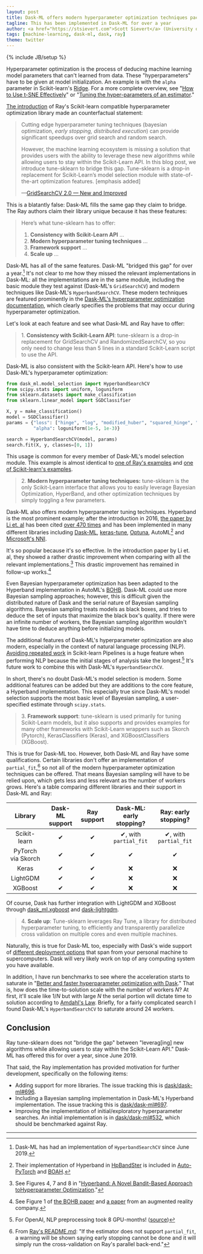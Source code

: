 ```yaml
---
layout: post
title: Dask-ML offers modern hyperparameter optimization techniques packaged in a Scikit-learn API
tagline: This has been implemented in Dask-ML for over a year
author: <a href="https://stsievert.com">Scott Sievert</a> (University of Wisconsin–Madison)
tags: [machine-learning, dask-ml, dask, ray]
theme: twitter
---
```


{% include JB/setup %}

Hyperparameter optimization is the process of deducing machine learning model
parameters that can't learned from data. These "hyperparameters" have to be
given at model initialization. An example is with the `alpha` parameter in
Scikit-learn's [Ridge]. For a more complete overview, see "[How to Use t-SNE
Effectively][tsne]" or "[Tuning the hyper-parameters of an estimator][tuning]."

[The introduction][1] of Ray's Scikit-learn compatible hyperparameter
optimization library made an counterfactual statement:

[tsne]:https://distill.pub/2016/misread-tsne/
[tuning]:https://scikit-learn.org/stable/modules/grid_search.html

[Ridge]:https://scikit-learn.org/stable/modules/generated/sklearn.linear_model.Ridge.html#sklearn.linear_model.Ridge
[1]:https://medium.com/distributed-computing-with-ray/gridsearchcv-2-0-new-and-improved-ee56644cbabf

> Cutting edge hyperparameter tuning techniques (bayesian optimization, *early
> stopping, distributed execution*) can provide significant speedups over grid
> search and random search.
>
> However, the machine learning ecosystem is missing a solution that provides
> users with the ability to leverage these new algorithms while allowing users
> to stay within the Scikit-Learn API. In this blog post, we introduce
> tune-sklearn to bridge this gap. Tune-sklearn is a drop-in replacement for
> Scikit-Learn’s model selection module with state-of-the-art optimization
> features. [emphasis added]
>
> —[GridSearchCV 2.0 — New and Improved][1]

This is a blatantly false: Dask-ML fills the same gap they claim to bridge.
The Ray authors claim their library unique because it has these features:

[dml-hod]:https://ml.dask.org/hyper-parameter-search.html


> Here’s what tune-sklearn has to offer:
> 1. **Consistency with Scikit-Learn API** ...
> 2. **Modern hyperparameter tuning techniques** ...
> 3. **Framework support** ...
> 4. **Scale up** ...

Dask-ML has all of the same features. Dask-ML "bridged this gap" for over a
year.[^date] It's not clear to me how they missed the relevant implementations
in Dask-ML: all the implementations are in the same module, including the basic
module they test against (Dask-ML's `GridSearchCV`) and modern techniques like
Dask-ML's `HyperbandSearchCV`. These modern techniques are featured prominently
in the [Dask-ML's hyperparameter optimization documentation][dml-hod], which
clearly specifies the problems that may occur during hyperparameter
optimization.

Let's look at each feature and see what Dask-ML and Ray have to
offer:

[^date]:Dask-ML has had an implementation of `HyperbandSearchCV` since June 2019.

> 1\. **Consistency with Scikit-Learn API**: tune-sklearn is a drop-in
> replacement for GridSearchCV and RandomizedSearchCV, so you only need to
> change less than 5 lines in a standard Scikit-Learn script to use the API.

Dask-ML is also consistent with the Scikit-learn API. Here's how to use
Dask-ML's hyperparameter optimization:

``` python
from dask_ml.model_selection import HyperbandSearchCV
from scipy.stats import uniform, loguniform
from sklearn.datasets import make_classification
from sklearn.linear_model import SGDClassifier

X, y = make_classification()
model = SGDClassifier()
params = {"loss": ["hinge", "log", "modified_huber", "squared_hinge", "perceptron"],
          "alpha": loguniform(1e-5, 1e-3)}

search = HyperbandSearchCV(model, params)
search.fit(X, y, classes=[0, 1])
```

This usage is common for every member of Dask-ML's model selection module.
This example is almost identical to [one of Ray's examples][sgd-eg] and [one of
Scikit-learn's examples][skl-eg].

[skl-eg]:https://scikit-learn.org/stable/auto_examples/model_selection/plot_randomized_search.html#sphx-glr-auto-examples-model-selection-plot-randomized-search-py
[sgd-eg]:https://github.com/ray-project/tune-sklearn/blob/31f228e21ef632a89a74947252d8ad5323cbd043/examples/sgd.py

> 2\. **Modern hyperparameter tuning techniques:** tune-sklearn is the only
> Scikit-Learn interface that allows you to easily leverage Bayesian
> Optimization, HyperBand, and other optimization techniques by simply toggling
> a few parameters.

Dask-ML also offers modern hyperparameter tuning techniques. Hyperband is the
most prominent example; after the introduction in 2016, [the paper by Li et.
al][hyperband-paper] has been cited [over 470 times][470] and has been
implemented in many different libraries including [Dask-ML][hscv],
[keras-tune], [Optuna], AutoML[^automl] and [Microsoft's NNI][nni].

It's so popular because it's so effective. In the introduction paper by Li et.
al, they showed a rather drastic improvement when comparing with all the
relevant implementations.[^hyperband-figs] This drastic improvement has
remained in follow-up works.[^follow-up]

[nni]:https://nni.readthedocs.io/en/latest/Tuner/HyperbandAdvisor.html

[^follow-up]:See Figure 1 of [the BOHB paper] and [a paper][blippar] from an augmented reality company.

[^hyperband-figs]:See Figures 4, 7 and 8 in "[Hyperband: A Novel Bandit-Based Approach toHyperparameter Optimization][hyperband-paper]."

[blippar]:https://arxiv.org/pdf/1801.01596.pdf
[the BOHB paper]:http://proceedings.mlr.press/v80/falkner18a/falkner18a.pdf

Even Bayesian hyperparameter optimization has been adapted to the Hyperband
implementation in AutoML's [BOHB]. Dask-ML could use more Bayesian sampling
approaches; however, this is difficult given the distributed nature of Dask and
the serial nature of Bayesian sampling algorithms. Bayesian sampling treats
models as black boxes, and tries to deduce the set of inputs that maximize the
black box's quality. If there were an infinite number of workers, the Bayesian
sampling algorithm wouldn't have time to deduce anything before initializing
models.

The additional features of Dask-ML's hyperparameter optimization are also
modern, especially in the context of natural language processing (NLP).
[Avoiding repeated work] in Scikit-learn Pipelines is a huge feature when
performing NLP because the initial stages of analysis take the
longest.[^openai] It's future work to combine this with Dask-ML's
`HyperbandSearchCV`.

In short, there's no doubt Dask-ML's model selection is modern. Some additional
features can be added but they are additions to the core feature, a Hyperband
implementation. This especially true since Dask-ML's model selection supports
the most basic level of Bayesian sampling, a user-specified estimate through
`scipy.stats`.

[hyperband-paper]:https://arxiv.org/pdf/1603.06560.pdf
[470]:https://scholar.google.com/scholar?cites=10473284631669296057&as_sdt=5,39&sciodt=0,39&hl=en

[^automl]:Their implementation of Hyperband in [HpBandSter] is included in [Auto-PyTorch] and [BOAH].

[^openai]:For OpenAI, NLP preprocessing took 8 GPU-months! ([source][gpt])

[gpt]:https://openai.com/blog/language-unsupervised/#drawbacks
[Avoiding repeated work]:https://ml.dask.org/hyper-parameter-search.html#avoid-repeated-work
[BOHB]:https://automl.github.io/HpBandSter/build/html/optimizers/bohb.html
[hscv]:https://ml.dask.org/modules/generated/dask_ml.model_selection.HyperbandSearchCV.html#dask_ml.model_selection.HyperbandSearchCV
[BOAH]:https://github.com/automl/BOAH
[Auto-PyTorch]:https://www.automl.org/wp-content/uploads/2018/09/chapter7-autonet.pdf
[HpBandSter]:https://github.com/automl/HpBandSter
[Optuna]:https://medium.com/optuna/optuna-supports-hyperband-93b0cae1a137
[keras-tune]:https://keras-team.github.io/keras-tuner/documentation/tuners/#hyperband-class

> 3\. **Framework support**: tune-sklearn is used primarily for tuning
> Scikit-Learn models, but it also supports and provides examples for many
> other frameworks with Scikit-Learn wrappers such as Skorch (Pytorch),
> KerasClassifiers (Keras), and XGBoostClassifiers (XGBoost).

This is true for Dask-ML too. However, both Dask-ML and Ray have some
qualifications. Certain libraries don't offer an implementation of
`partial_fit`,[^ray-pf] so not all of the modern hyperparameter optimization
techniques can be offered. That means Bayesian sampling will have to be relied
upon, which gets less and less relevant as the number of workers grows. Here's
a table comparing different libraries and their support in Dask-ML and Ray:

| Library | Dask-ML support | Ray support | Dask-ML: early stopping? | Ray: early stopping? |
|:-----:|:-----:|:-----:|:-----:|:-----:|
| Scikit-learn | ✔ | ✔ | ✔, with `partial_fit` |✔, with `partial_fit` |
| PyTorch via Skorch | ✔ | ✔ | ✔ |✔ |
| Keras | ✔ |✔ | ❌|❌ |
| LightGDM | ✔ | ✔ | ❌ |❌ |
| XGBoost |✔ | ✔ | ❌ |❌ |

Of course, Dask has further integration with LightGDM and XGBoost through
[dask_ml.xgboost][dmlxg] and [dask-lightgdm][dml-lg].

[^ray-pf]:From [Ray's README.md]: "If the estimator does not support `partial_fit`, a warning will be shown saying early stopping cannot be done and it will simply run the cross-validation on Ray's parallel back-end."

[dml-lg]:https://github.com/dask/dask-lightgbm
[dmlxg]:https://ml.dask.org/xgboost.html
[Ray's README.md]:https://github.com/ray-project/tune-sklearn/blob/31f228e21ef632a89a74947252d8ad5323cbd043/README.md

> 4\. **Scale up**: Tune-sklearn leverages Ray Tune, a library for distributed
> hyperparameter tuning, to efficiently and transparently parallelize cross
> validation on multiple cores and even multiple machines.

Naturally, this is true for Dask-ML too, especially with Dask's wide support of
[different deployment options][ddo] that span from your personal machine to
supercomputers. Dask will very likely work on top of any computing system you
have available.

In addition, I have run benchmarks to see where the acceleration starts to
saturate in "[Better and faster hyperparameter optimization with Dask][db-bf]."
That is, how does the time-to-solution scale with the number of workers $N$? At
first, it'll scale like $1/N$ but with large $N$ the serial portion will
dictate time to solution according to [Amdahl's Law]. Briefly, for a fairly
complicated search I found Dask-ML's `HyperbandSearchCV` to saturate around 24
workers.

[^bohb-parallel]:In Section 4.2 of [their paper](http://proceedings.mlr.press/v80/falkner18a/falkner18a.pdf).

[db-bf]:https://blog.dask.org/2019/09/30/dask-hyperparam-opt

[Amdahl's Law]:https://en.wikipedia.org/wiki/Amdahl%27s_law
[ddo]:https://docs.dask.org/en/latest/setup.html
[plg]:https://lightgbm.readthedocs.io/en/latest/Parallel-Learning-Guide.html

## Conclusion

Ray tune-sklearn does not "bridge the gap" between "leverag[ing] new algorithms
while allowing users to stay within the Scikit-Learn API." Dask-ML has offered
this for over a year, since June 2019.

That said, the Ray implementation has provided motivation for further
development, specifically on the following items:

* Adding support for more libraries. The issue tracking this is
  [dask/dask-ml#696][696].
* Including a Bayesian sampling implementation in Dask-ML's Hyperband
  implementation. The issue tracking this is [dask/dask-ml#697][697].
* Improving the implementation of initial/exploratory hyperparameter
  searches. An initial implementation is in [dask/dask-ml#532][532], which
  should be benchmarked against Ray.

[697]:https://github.com/dask/dask-ml/issues/697
[532]:https://github.com/dask/dask-ml/pull/532
[696]:https://github.com/dask/dask-ml/issues/696

---
